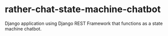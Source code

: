# rather-chat-state-machine-chatbot
Django application using Django REST Framework that functions as a state machine chatbot.
